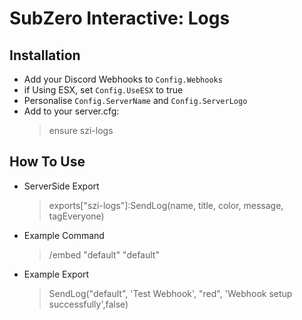 # SubZero Interactive: Logs

## Installation

- Add your Discord Webhooks to `Config.Webhooks`
- if Using ESX, set  `Config.UseESX` to true
- Personalise `Config.ServerName` and `Config.ServerLogo`
- Add to your server.cfg:
  > ensure szi-logs

## How To Use

- ServerSide Export
  > exports["szi-logs"]:SendLog(name, title, color, message, tagEveryone) 

- Example Command
  > /embed "default" "default"

- Example Export
  > SendLog("default", 'Test Webhook', "red", 'Webhook setup successfully',false)